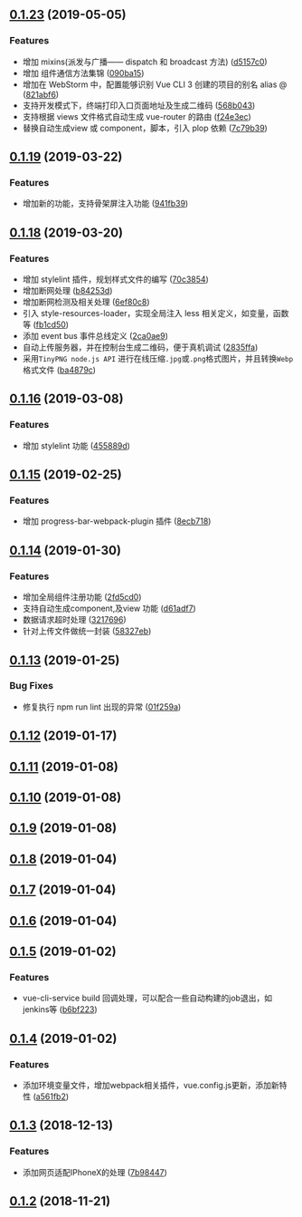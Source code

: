 <a name="0.1.23"></a>
## [0.1.23](https://github.com/cklwblove/vue-cli3-template/compare/v0.1.19...v0.1.23) (2019-05-05)


### Features

* 增加 mixins(派发与广播—— dispatch 和 broadcast 方法) ([d5157c0](https://github.com/cklwblove/vue-cli3-template/commit/d5157c0))
* 增加 组件通信方法集锦 ([090ba15](https://github.com/cklwblove/vue-cli3-template/commit/090ba15))
* 增加在 WebStorm 中，配置能够识别 Vue CLI 3 创建的项目的别名 alias @ ([821abf6](https://github.com/cklwblove/vue-cli3-template/commit/821abf6))
* 支持开发模式下，终端打印入口页面地址及生成二维码 ([568b043](https://github.com/cklwblove/vue-cli3-template/commit/568b043))
* 支持根据 views 文件格式自动生成 vue-router 的路由 ([f24e3ec](https://github.com/cklwblove/vue-cli3-template/commit/f24e3ec))
* 替换自动生成view 或 component，脚本，引入 plop 依赖 ([7c79b39](https://github.com/cklwblove/vue-cli3-template/commit/7c79b39))



<a name="0.1.19"></a>
## [0.1.19](https://github.com/cklwblove/vue-cli3-template/compare/v0.1.18...v0.1.19) (2019-03-22)


### Features

* 增加新的功能，支持骨架屏注入功能 ([941fb39](https://github.com/cklwblove/vue-cli3-template/commit/941fb39))



<a name="0.1.18"></a>
## [0.1.18](https://github.com/cklwblove/vue-cli3-template/compare/v0.1.17...v0.1.18) (2019-03-20)


### Features

* 增加 stylelint 插件，规划样式文件的编写 ([70c3854](https://github.com/cklwblove/vue-cli3-template/commit/70c3854))
* 增加断网处理 ([b84253d](https://github.com/cklwblove/vue-cli3-template/commit/b84253d))
* 增加断网检测及相关处理 ([6ef80c8](https://github.com/cklwblove/vue-cli3-template/commit/6ef80c8))
* 引入 style-resources-loader，实现全局注入 less 相关定义，如变量，函数等 ([fb1cd50](https://github.com/cklwblove/vue-cli3-template/commit/fb1cd50))
* 添加 event bus 事件总线定义 ([2ca0ae9](https://github.com/cklwblove/vue-cli3-template/commit/2ca0ae9))
* 自动上传服务器，并在控制台生成二维码，便于真机调试 ([2835ffa](https://github.com/cklwblove/vue-cli3-template/commit/2835ffa))
* 采用`TinyPNG node.js API` 进行在线压缩`.jpg`或`.png`格式图片，并且转换`Webp`格式文件 ([ba4879c](https://github.com/cklwblove/vue-cli3-template/commit/ba4879c))



<a name="0.1.16"></a>
## [0.1.16](https://github.com/cklwblove/vue-cli3-template/compare/v0.1.15...v0.1.16) (2019-03-08)


### Features

* 增加 stylelint 功能 ([455889d](https://github.com/cklwblove/vue-cli3-template/commit/455889d))



<a name="0.1.15"></a>
## [0.1.15](https://github.com/cklwblove/vue-cli3-template/compare/v0.1.14...v0.1.15) (2019-02-25)


### Features

* 增加 progress-bar-webpack-plugin 插件 ([8ecb718](https://github.com/cklwblove/vue-cli3-template/commit/8ecb718))



<a name="0.1.14"></a>
## [0.1.14](https://github.com/cklwblove/vue-cli3-template/compare/v0.1.13...v0.1.14) (2019-01-30)


### Features

* 增加全局组件注册功能 ([2fd5cd0](https://github.com/cklwblove/vue-cli3-template/commit/2fd5cd0))
* 支持自动生成component,及view 功能 ([d61adf7](https://github.com/cklwblove/vue-cli3-template/commit/d61adf7))
* 数据请求超时处理 ([3217696](https://github.com/cklwblove/vue-cli3-template/commit/3217696))
* 针对上传文件做统一封装 ([58327eb](https://github.com/cklwblove/vue-cli3-template/commit/58327eb))



<a name="0.1.13"></a>
## [0.1.13](https://github.com/cklwblove/vue-cli3-template/compare/v0.1.12...v0.1.13) (2019-01-25)


### Bug Fixes

* 修复执行 npm run lint 出现的异常 ([01f259a](https://github.com/cklwblove/vue-cli3-template/commit/01f259a))



<a name="0.1.12"></a>
## [0.1.12](https://github.com/cklwblove/vue-cli3-template/compare/v0.1.11...v0.1.12) (2019-01-17)



<a name="0.1.11"></a>
## [0.1.11](https://github.com/cklwblove/vue-cli3-template/compare/v0.1.10...v0.1.11) (2019-01-08)



<a name="0.1.10"></a>
## [0.1.10](https://github.com/cklwblove/vue-cli3-template/compare/v0.1.9...v0.1.10) (2019-01-08)



<a name="0.1.9"></a>
## [0.1.9](https://github.com/cklwblove/vue-cli3-template/compare/v0.1.8...v0.1.9) (2019-01-08)



<a name="0.1.8"></a>
## [0.1.8](https://github.com/cklwblove/vue-cli3-template/compare/v0.1.7...v0.1.8) (2019-01-04)



<a name="0.1.7"></a>
## [0.1.7](https://github.com/cklwblove/vue-cli3-template/compare/v0.1.6...v0.1.7) (2019-01-04)



<a name="0.1.6"></a>
## [0.1.6](https://github.com/cklwblove/vue-cli3-template/compare/v0.1.5...v0.1.6) (2019-01-04)



<a name="0.1.5"></a>
## [0.1.5](https://github.com/cklwblove/vue-cli3-template/compare/v0.1.4...v0.1.5) (2019-01-02)


### Features

* vue-cli-service build 回调处理，可以配合一些自动构建的job退出，如jenkins等 ([b6bf223](https://github.com/cklwblove/vue-cli3-template/commit/b6bf223))



<a name="0.1.4"></a>
## [0.1.4](https://github.com/cklwblove/vue-cli3-template/compare/v0.1.3...v0.1.4) (2019-01-02)


### Features

* 添加环境变量文件，增加webpack相关插件，vue.config.js更新，添加新特性 ([a561fb2](https://github.com/cklwblove/vue-cli3-template/commit/a561fb2))



<a name="0.1.3"></a>
## [0.1.3](https://github.com/cklwblove/vue-cli3-template/compare/v0.1.2...v0.1.3) (2018-12-13)


### Features

* 添加网页适配IPhoneX的处理 ([7b98447](https://github.com/cklwblove/vue-cli3-template/commit/7b98447))



<a name="0.1.2"></a>
## [0.1.2](https://github.com/cklwblove/vue-cli3-template/compare/v0.1.1...v0.1.2) (2018-11-21)



